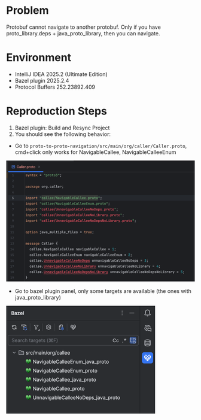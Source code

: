 # Problem
Protobuf cannot navigate to another protobuf. Only if you have proto_library.deps + java_proto_library, then you can navigate.

# Environment
- IntelliJ IDEA 2025.2 (Ultimate Edition)
- Bazel plugin 2025.2.4
- Protocol Buffers 252.23892.409

# Reproduction Steps
1. Bazel plugin: Build and Resync Project
2. You should see the following behavior:
- Go to `proto-to-proto-navigation/src/main/org/caller/Caller.proto`, cmd+click only works for NavigableCallee, NavigableCalleeEnum

![proto-navigation.png](proto-navigation.png)
- Go to bazel plugin panel, only some targets are available (the ones with java_proto_library)

![bazel-plugin.png](bazel-plugin.png)